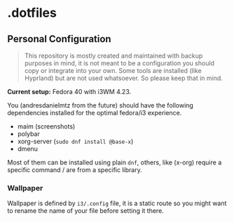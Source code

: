 # .dotfiles
## Personal Configuration

> This repository is mostly created and maintained with backup purposes in mind, it is not meant to be a configuration you should copy or integrate into your own. Some tools are installed (like Hyprland) but are not used whatsoever. So please keep that in mind. 

**Current setup:** Fedora 40 with i3WM 4.23.

You (andresdanielmtz from the future) should have the following dependencies installed for the optimal fedora/i3 experience.

- maim (screenshots)
- polybar
- xorg-server (`sudo dnf install @base-x`)
- dmenu

Most of them can be installed using plain `dnf`, others, like (x-org) require a specific command / are from a specific library.

### Wallpaper

Wallpaper is defined by `i3/.config` file, it is a static route so you might want to rename the name of your file before setting it there.
